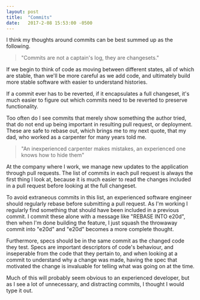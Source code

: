 ```yaml
---
layout: post
title:  "Commits"
date:   2017-2-08 15:53:00 -0500
---
```


I think my thoughts around commits can be best summed up as the following.

> "Commits are not a captain's log, they are changesets."

If we begin to think of code as moving between different states, all of which are stable, than we'll be more careful as we add code, and ultimately build more stable software with easier to understand histories.

If a commit ever has to be reverted, if it encapsulates a full changeset, it's much easier to figure out which commits need to be reverted to preserve functionality.

Too often do I see commits that merely show something the author tried, that do not end up being important in resulting pull request, or deployment.  These are safe to rebase out, which brings me to my next quote, that my dad, who worked as a carpenter for many years told me.

> "An inexperienced carpenter makes mistakes, an experienced one knows how to hide them"

At the company where I work, we manage new updates to the application through pull requests.  The list of commits in each pull request is always the first thing I look at, because it is much easier to read the changes included in a pull request before looking at the full changeset.

To avoid extraneous commits in this list, an experienced software engineer should regularly rebase before submitting a pull request.  As I'm working I regularly find something that should have been included in a previous commit.  I commit these alone with a message like "REBASE INTO e20d", then when I'm done building the feature, I just squash the throwaway commit into "e20d" and "e20d" becomes a more complete thought.

Furthermore, specs should be in the same commit as the changed code they test.  Specs are important descriptors of code's behaviour, and inseperable from the code that they pertain to, and when looking at a commit to understand why a change was made, having the spec that motivated the change is invaluable for telling what was going on at the time.

Much of this will probably seem obvious to an experienced developer, but as I see a lot of unnecessary, and distracting commits, I thought I would type it out.
